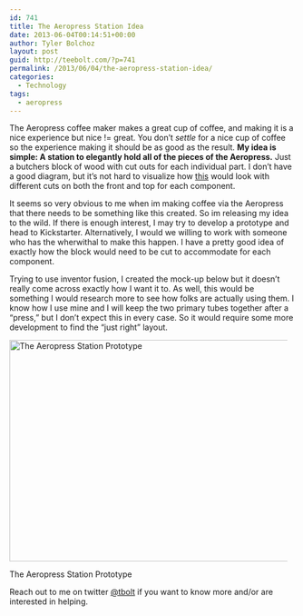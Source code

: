 ```yaml
---
id: 741
title: The Aeropress Station Idea
date: 2013-06-04T00:14:51+00:00
author: Tyler Bolchoz
layout: post
guid: http://teebolt.com/?p=741
permalink: /2013/06/04/the-aeropress-station-idea/
categories:
  - Technology
tags:
  - aeropress
---
```

The Aeropress coffee maker makes a great cup of coffee, and making it is a nice experience but nice != great. You don&#8217;t _settle_ for a nice cup of coffee so the experience making it should be as good as the result. **My idea is simple: A station to elegantly hold all of the pieces of the Aeropress.** Just a butchers block of wood with cut outs for each individual part. I don&#8217;t have a good diagram, but it&#8217;s not hard to visualize how [this](http://teebolt.com/uploads/2013/06/aero_block.png) would look with different cuts on both the front and top for each component.

It seems so very obvious to me when im making coffee via the Aeropress that there needs to be something like this created. So im releasing my idea to the wild. If there is enough interest, I may try to develop a prototype and head to Kickstarter. Alternatively, I would we willing to work with someone who has the wherwithal to make this happen. I have a pretty good idea of exactly how the block would need to be cut to accommodate for each component.

Trying to use inventor fusion, I created the mock-up below but it doesn&#8217;t really come across exactly how I want it to. As well, this would be something I would research more to see how folks are actually using them. I know how I use mine and I will keep the two primary tubes together after a &#8220;press,&#8221; but I don&#8217;t expect this in every case. So it would require some more development to find the &#8220;just right&#8221; layout. 

<div id="attachment_747" style="width: 490px" class="wp-caption aligncenter">
  <img src="http://teebolt.com/uploads/2013/06/Image-6-4-13-at-12.06-AM-1024x624.jpg" alt="The Aeropress Station Prototype" width="640" height="390" class="size-large wp-image-747" srcset="http://teebolt.com/uploads/2013/06/Image-6-4-13-at-12.06-AM-1024x624.jpg 1024w, http://teebolt.com/uploads/2013/06/Image-6-4-13-at-12.06-AM-300x182.jpg 300w, http://teebolt.com/uploads/2013/06/Image-6-4-13-at-12.06-AM.jpg 1260w" sizes="(max-width: 640px) 100vw, 640px" />
  
  <p class="wp-caption-text">
    The Aeropress Station Prototype
  </p>
</div>

Reach out to me on twitter [@tbolt](http://twitter.com/tbolt) if you want to know more and/or are interested in helping.